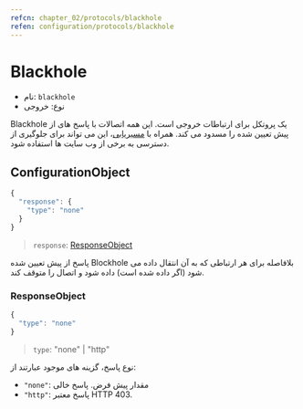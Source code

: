 ```yaml
---
refcn: chapter_02/protocols/blackhole
refen: configuration/protocols/blackhole
---
```


# Blackhole

* نام: `blackhole`
* نوع: خروجی

Blackhole یک پروتکل برای ارتباطات خروجی است. این همه اتصالات با پاسخ های از پیش تعیین شده را مسدود می کند. همراه با [مسیریابی](../routing.md)، این می تواند برای جلوگیری از دسترسی به برخی از وب سایت ها استفاده شود.

## ConfigurationObject

```javascript
{
  "response": {
    "type": "none"
  }
}
```

> `response`: [ResponseObject](#responseobject)

پاسخ از پیش تعیین شده Blockhole بلافاصله برای هر ارتباطی که به آن انتقال داده می شود (اگر داده شده است) داده شود و اتصال را متوقف کند.

### ResponseObject

```javascript
{
  "type": "none"
}
```

> `type`: "none" | "http"

نوع پاسخ، گزینه های موجود عبارتند از:

* `"none"`: مقدار پیش فرض. پاسخ خالی
* `"http"`: پاسخ معتبر HTTP 403.